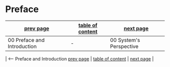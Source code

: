 # Preface



| [prev page](#) | [table of content](../report.md) | [next page](../chapters/200_systems_perspective.md) |
|---------------|----------------------|---------------|
| 00 Preface and Introduction| - | 00 System's Perspective |

| <-- Preface and Introduction [prev page](#) | [table of content](../report.md) | [next page](../chapters/200_systems_perspective.md) |
